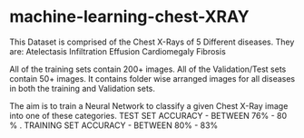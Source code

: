 # machine-learning-chest-XRAY

This Dataset is comprised of the Chest X-Rays of 5 Different diseases. They are: Atelectasis Infiltration Effusion Cardiomegaly Fibrosis

All of the training sets contain 200+ images. All of the Validation/Test sets contain 50+ images. It contains folder wise arranged images for all diseases in both the training and Validation sets.

The aim is to train a Neural Network to classify a given Chest X-Ray image into one of these categories.
TEST SET ACCURACY -  BETWEEN 76% - 80 % .
TRAINING SET ACCURACY - BETWEEN 80% - 83%
